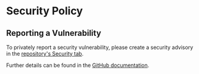 # Security Policy

## Reporting a Vulnerability

To privately report a security vulnerability, please create a security advisory in the [repository's Security tab](https://github.com/mscrafsman/generative-ai/security/advisories).

Further details can be found in the [GitHub documentation](https://docs.github.com/code-security/security-advisories/guidance-on-reporting-and-writing/privately-reporting-a-security-vulnerability).
